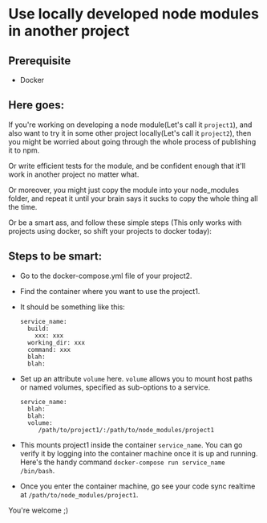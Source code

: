 # Use locally developed node modules in another project

## Prerequisite

* Docker

## Here goes:

If you're working on developing a node module\(Let's call it `project1`\), and also want to try it in some other project locally\(Let's call it `project2`\), then you might be worried about going through the whole process of publishing it to npm.

Or write efficient tests for the module, and be confident enough that it'll work in another project no matter what.

Or moreover, you might just copy the module into your node\_modules folder, and repeat it until your brain says it sucks to copy the whole thing all the time.

Or be a smart ass, and follow these simple steps \(This only works with projects using docker, so shift your projects to docker today\):

## Steps to be smart:

* Go to the docker-compose.yml file of your project2.
* Find the container where you want to use the project1.
* It should be something like this:

  ```text
  service_name:
    build:
      xxx: xxx
    working_dir: xxx
    command: xxx
    blah:  
    blah:
  ```

* Set up an attribute `volume` here. `volume` allows you to mount host paths or named volumes, specified as sub-options to a service.

  ```text
  service_name:
    blah:
    blah:
    volume: 
       /path/to/project1/:/path/to/node_modules/project1
  ```

* This mounts project1 inside the container `service_name`. You can go verify it by logging into the container machine once it is up and running. Here's the handy command `docker-compose run service_name /bin/bash`.
* Once you enter the container machine, go see your code sync realtime at `/path/to/node_modules/project1`.

You're welcome ;\)

